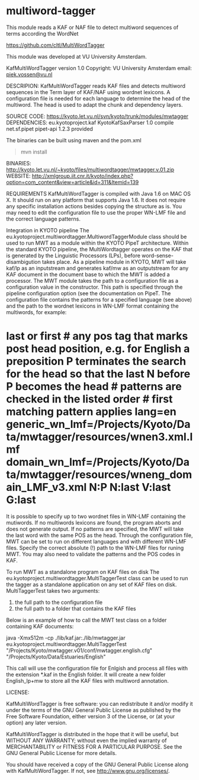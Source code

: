 multiword-tagger
================

This module reads a KAF or NAF file to detect multiword sequences of terms according the WordNet

https://github.com/cltl/MultiWordTagger

This module was developed at VU University Amsterdam.

KafMultiWordTagger
version 1.0
Copyright: VU University Amsterdam
email: piek.vossen@vu.nl


DESCRIPION:
KafMultiWordTagger reads KAF files and detects multiword sequences in the Term layer of KAF/NAF using wordnet lexicons. A configuration file is needed
for each language to determine the head of the multiword. The head is used to adapt the chunk and dependency layers.

SOURCE CODE:
https://kyoto.let.vu.nl/svn/kyoto/trunk/modules/mwtagger
DEPENDENCIES:
<dependencies>
<dependency>
<groupId>eu.kyotoproject.kaf</groupId>
<artifactId>KyotoKafSaxParser</artifactId>
<version>1.0</version>
<scope>compile</scope>
</dependency>
<dependency>
<groupId>net.sf.pipet</groupId>
<artifactId>pipet-api</artifactId>
<version>1.2.3</version>
<scope>provided</scope>
</dependency>
</dependencies>

The binaries can be built using maven and the pom.xml

> mvn install


BINARIES:
http://kyoto.let.vu.nl/~kyoto/files/multiwordtagger/mwtagger.v.01.zip
WEBSITE:
http://xmlgroup.iit.cnr.it/kyoto/index.php?option=com_content&view=article&id=311&Itemid=139

REQUIREMENTS
KafMultiWordTagger is compiled with Java 1.6 on MAC OS X. It should run on any platform that supports Java 1.6.
It does not require any specific installation actions besides copying the structure as is.
You may need to edit the configuration file to use the proper WN-LMF file and the correct language patterns.

Integration in KYOTO pipeline
The eu.kyotoproject.multiwordtagger.MultiwordTaggerModule class should be used to run MWT as a module within the KYOTO PipeT architecture. Within the standard KYOTO pipeline, the MultiWordtagger operates on the KAF that is generated by the Linguistic Processors (LPs), before word-sense-disambigution takes place. As a pipeline module in KYOTO, MWT will take kaf/lp as an inputstream and generates kaf/mw as an outputstream for any KAF document in the document base to which the MWT is added a processor. The MWT module takes the path to a configuration file as a configuration value in the constructor. This path is specified through the pipeline configuration option (see the documentation on PipeT. The configuration file contains the patterns for a specified language (see above) and the path to the wordnet lexicons in WN-LMF format containing the multiwords, for example:

# last or first # any pos tag that marks post head position, e.g. for English a preposition P terminates the search for the head so that the last N before P becomes the head # patterns are checked in the listed order # first matching pattern applies lang=en generic_wn_lmf=/Projects/Kyoto/Data/mwtagger/resources/wnen3.xml.lmf domain_wn_lmf=/Projects/Kyoto/Data/mwtagger/resources/wneng_domain_LMF_v3.xml N:P N:last V:last G:last

It is possible to specify up to two wordnet files in WN-LMF containing the mutiwords. If no multiwords lexicons are found, the program aborts and does not generate output. If no patterns are specified, the MWT will take the last word with the same POS as the head. Through the configuration file, MWT can be set to run on different languages and with different WN-LMF files. Specify the correct absolute (!) path to the WN-LMF files for runing MWT. You may also need to validate the patterns and the POS codes in KAF.


To run MWT as a standalone program on KAF files on disk
The eu.kyotoproject.multiwordtagger.MultiTaggerTest class can be used to run the tagger as a standalone application on any set of KAF files on disk. MultiTaggerTest takes two arguments:

1. the full path to the configuration file
2. the full path to a folder that contains the KAF files

Below is an example of how to call the MWT test class on a folder containing KAF documents:

java -Xmx512m -cp ./lib/kaf.jar:./lib/mwtagger.jar eu.kyotoproject.multiwordtagger.MultiTaggerTest "/Projects/Kyoto/mwtagger.v01/conf/mwtagger.english.cfg" "/Projects/Kyoto/Data/Estuaries/English"

This call will use the configuration file for Enlgish and process all files with the extension *.kaf in the English folder. It will create a new folder English_lp+mw to store all the KAF files with multiword annotation.

LICENSE:

KafMultiWordTagger is free software: you can redistribute it and/or modify
it under the terms of the GNU General Public License as published by
the Free Software Foundation, either version 3 of the License, or
(at your option) any later version.

KafMultiWordTagger is distributed in the hope that it will be useful,
but WITHOUT ANY WARRANTY; without even the implied warranty of
MERCHANTABILITY or FITNESS FOR A PARTICULAR PURPOSE.  See the
GNU General Public License for more details.

You should have received a copy of the GNU General Public License
along with KafMultiWordTagger.  If not, see <http://www.gnu.org/licenses/>.
